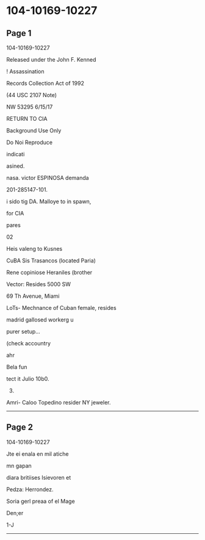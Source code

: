 # 104-10169-10227

## Page 1

104-10169-10227

Released under the John F. Kenned

! Assassination

Records Collection Act of 1992

(44 USC 2107 Note)

NW 53295 6/15/17

RETURN TO CIA

Background Use Only

Do Noi Reproduce

indicati

asined.

nasa. victor ESPINOSA demanda

201-285147-101.

i sido tig DA. Malloye to in spawn,

for CIA

pares

02

Heis valeng to Kusnes

CuBA Sis Trasancos (located Paria)

Rene copiniose Heraniles (brother

Vector: Resides 5000 SW

69 Th Avenue, Miami

LoTs- Mechnance of Cuban female, resides

madrid gallosed workerg u

purer setup...

(check accountry

ahr

Bela fun

tect it Julio 10b0.

03.

Amri- Caloo Topedino resider NY jeweler.

---

## Page 2

104-10169-10227

Jte ei enala en mil atiche

mn gapan

diara britiises Isievoren et

Pedza: Herrondez.

Soria gerl preaa of el Mage

Den;er

1-J

---

